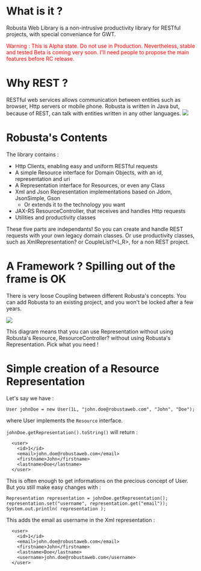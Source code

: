 What is it ?
===

Robusta Web Library is a non-intrusive productivity library for RESTful projects, with special conveniance for GWT.

<div style="color:red">
Warning : This is Alpha state. Do not use in Production. Nevertheless, stable and tested Beta is coming very soon. I'll need people to propose the main features before RC release.
</div>


Why REST ?
===

RESTful web services allows communication between entities such as browser, Http servers or mobile phone. Robusta is written in Java but, because of REST, can talk with entities written in any other languages.
![ ](http://lh5.ggpht.com/_D-Y4QMlvJ98/TS8euEapcLI/AAAAAAAAA1w/MqQv4GfuCQY/descriptions.png)

Robusta's Contents
===

The library contains :

* Http Clients, enabling easy and uniform RESTful requests
* A simple Resource interface for Domain Objects, with an id, representation and uri
* A Representation interface for Resources, or even any Class
* Xml and Json Representation implementations based on Jdom, JsonSimple, Gson
    * Or extends it to the technology you want
* JAX-RS ResourceController, that receives and handles Http requests
* Utilities and productivity classes

These five parts are independants! So you can create and handle REST requests with your own legacy domain classes. Or use productivity classes, such as XmlRepresentation? or CoupleList?<L,R>, for a non REST project.

A Framework ? Spilling out of the frame is OK
===

There is very loose Coupling between different Robusta's concepts. You can add Robusta to an existing project, and you won't be locked after a few years.

![ ](http://lh4.ggpht.com/_D-Y4QMlvJ98/TS8RUvAWpSI/AAAAAAAAA1o/xEAaToEMLP0/robustaUML.png&nonsense=something.png)

This diagram means that you can use Representation without using Robusta's Resource, ResourceController? without using Robusta's Representation. Pick what you need !

Simple creation of a Resource Representation
===

Let's say we have :

    User johnDoe = new User(1L, "john.doe@robustaweb.com", "John", "Doe");

where User implements the `Resource` interface.

`johnDoe.getRepresentation().toString()` will return :

      <user>
        <id>1</id>
        <email>john.doe@robustaweb.com</email>
        <firstname>John</firstname>
        <lastname>Doe</lastname>
      </user>

This is often enough to get informations on the precious concept of User. But you still make easy changes with :

    Representation representation = johnDoe.getRepresentation();
    representation.set("username", representation.get("email"));
    System.out.println( representation );

This adds the email as username in the Xml representation :

      <user>
        <id>1</id>
        <email>john.doe@robustaweb.com</email>
        <firstname>John</firstname>
        <lastname>Doe</lastname>
        <username>john.doe@robustaweb.com</username>
      </user>

